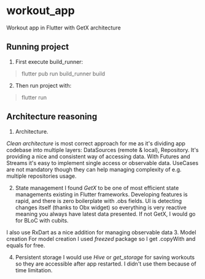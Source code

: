 # workout_app

Workout app in Flutter with GetX architecture

## Running project

1. First execute build_runner:
> flutter pub run build_runner build

2. Then run project with:
> flutter run

## Architecture reasoning

1. Architecture.

*Clean architecture* is most correct approach for me as it's dividing app codebase into multiple layers: DataSources (remote & local), Repository. It's providing a nice and consistent way of accessing data. With Futures and Streams it's easy to implement single access or observable data.
UseCases are not mandatory though they can help managing complexity of e.g. multiple repositories usage.

2. State management
I found *GetX* to be one of most efficient state managements existing in Flutter frameworks. Developing features is rapid, and there is zero boilerplate with .obs fields. UI is detecting changes itself (thanks to Obx widget) so everything is very reactive meaning you always have latest data presented.
If not GetX, I would go for BLoC with cubits.

I also use RxDart as a nice addition for managing observable data
3. Model creation
For model creation I used *freezed* package so I get .copyWith and equals for free.

4. Persistent storage
I would use *Hive* or *get_storage* for saving workouts so they are accessible after app restarted. I didn't use them because of time limitation.
